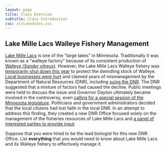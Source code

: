 ```yaml
---
layout: page
title: Class Exercise
subtitle: Class Introduction
css: /css/modules.css
---
```


## Lake Mille Lacs Walleye Fishery Management
[Lake Mille Lacs](https://en.wikipedia.org/wiki/Mille_Lacs_Lake) is one of the "large lakes" in Minnesota. Traditionally it was known as a "walleye factory" because of its consistent production of [Walleye (*Sander vitreus*)](https://en.wikipedia.org/wiki/Walleye). However, the Lake Mille Lacs Walleye fishery was [temporarily shut down this year](http://www.startribune.com/dnr-closure-of-walleye-fishing-season-imminent-on-mille-lacs/320427622/#1) to protect the dwindling stock of Walleye. [Local businesses were hurt](http://www.mprnews.org/story/2015/08/31/dnr-mille-lacs) and claimed years of mismanagement by the Department of Natural Resources (DNR), including [suing the DNR](http://www.twincities.com/localnews/ci_25632529/minnesota-dnr-sued-over-management-lake-mille-lacs). The DNR suggested that a mixture of factors had caused the decline. Public meetings were held to discuss the issue and Governor Dayton ultimately became involved in the controversy, even [calling for a special session of the Minnesota legislature](http://www.mprnews.org/story/2015/07/28/millelacs-session). Politicians and government administrators decided that the local citizens had lost faith in the local DNR. In an attempt to address this finding, they created a new DNR Office focused solely on the management of the fisheries resources of Lake Mille Lacs and [a panel of interested parties to provide input](http://www.startribune.com/broad-based-advisory-committee-to-work-with-dnr-on-mille-lacs-issues/330985141/).

Suppose that you were hired to be the lead biologist for this new DNR Office. List **everything** that you would need to know about Lake Mille Lacs and its Walleye fishery to effectively manage it.

